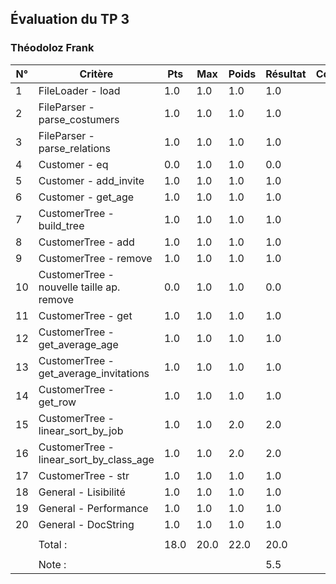 ## Évaluation du TP 3### Théodoloz Frank| N° | Critère | Pts | Max | Poids | Résultat | Commentaires ||----|---------|--------|-----|------|-------|--------------|| 1 | FileLoader - load | 1.0 | 1.0 | 1.0 | 1.0 |  | | 2 | FileParser - parse_costumers | 1.0 | 1.0 | 1.0 | 1.0 |  | | 3 | FileParser - parse_relations | 1.0 | 1.0 | 1.0 | 1.0 |  | | 4 | Customer - eq | 0.0 | 1.0 | 1.0 | 0.0 |  | | 5 | Customer - add_invite | 1.0 | 1.0 | 1.0 | 1.0 |  | | 6 | Customer - get_age | 1.0 | 1.0 | 1.0 | 1.0 |  | | 7 | CustomerTree - build_tree | 1.0 | 1.0 | 1.0 | 1.0 |  | | 8 | CustomerTree - add | 1.0 | 1.0 | 1.0 | 1.0 |  | | 9 | CustomerTree - remove | 1.0 | 1.0 | 1.0 | 1.0 |  | | 10 | CustomerTree - nouvelle taille ap. remove | 0.0 | 1.0 | 1.0 | 0.0 |  | | 11 | CustomerTree - get | 1.0 | 1.0 | 1.0 | 1.0 |  | | 12 | CustomerTree - get_average_age | 1.0 | 1.0 | 1.0 | 1.0 |  | | 13 | CustomerTree - get_average_invitations | 1.0 | 1.0 | 1.0 | 1.0 |  | | 14 | CustomerTree - get_row | 1.0 | 1.0 | 1.0 | 1.0 |  | | 15 | CustomerTree - linear_sort_by_job | 1.0 | 1.0 | 2.0 | 2.0 |  | | 16 | CustomerTree - linear_sort_by_class_age | 1.0 | 1.0 | 2.0 | 2.0 |  | | 17 | CustomerTree - str | 1.0 | 1.0 | 1.0 | 1.0 |  | | 18 | General - Lisibilité | 1.0 | 1.0 | 1.0 | 1.0 |  | | 19 | General - Performance | 1.0 | 1.0 | 1.0 | 1.0 |  | | 20 | General - DocString | 1.0 | 1.0 | 1.0 | 1.0 |  | |  |  |  |  |  |  |  | |  | Total : | 18.0 | 20.0 | 22.0 | 20.0 |  | |  |  |  |  |  |  |  | |  | Note : |  |  |  | 5.5 |  | 